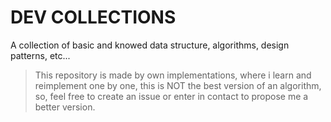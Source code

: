 # DEV COLLECTIONS

A collection of basic and knowed data structure, algorithms, design patterns, etc...

> This repository is made by own implementations, where i learn and reimplement one by one, this is NOT the best version of an algorithm, so, feel free to create an issue or enter in contact to propose me a better version.


